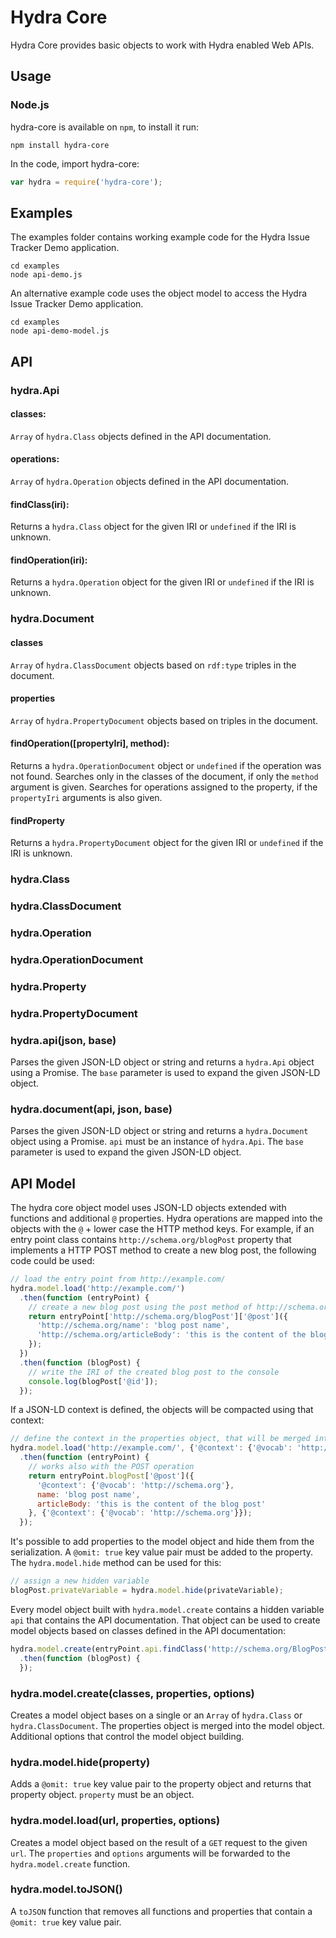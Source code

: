 # Hydra Core

Hydra Core provides basic objects to work with Hydra enabled Web APIs.

## Usage

### Node.js

hydra-core is available on `npm`, to install it run:

```shell
npm install hydra-core
```

In the code, import hydra-core:

```javascript
var hydra = require('hydra-core');
```

## Examples

The examples folder contains working example code for the Hydra Issue Tracker Demo application. 

```shell
cd examples
node api-demo.js 
```

An alternative example code uses the object model to access the Hydra Issue Tracker Demo application.

```shell
cd examples
node api-demo-model.js
```

## API

### hydra.Api

#### classes:
 `Array` of `hydra.Class` objects defined in the API documentation.

#### operations:
 `Array` of `hydra.Operation` objects defined in the API documentation.

#### findClass(iri):
 Returns a `hydra.Class` object for the given IRI or `undefined` if the IRI is unknown.

#### findOperation(iri):
 Returns a `hydra.Operation` object for the given IRI or `undefined` if the IRI is unknown.

### hydra.Document

#### classes
 `Array` of `hydra.ClassDocument` objects based on `rdf:type` triples in the document.

#### properties
 `Array` of `hydra.PropertyDocument` objects based on triples in the document.

#### findOperation([propertyIri], method):
 Returns a `hydra.OperationDocument` object or `undefined` if the operation was not found.
 Searches only in the classes of the document, if only the `method` argument is given.
 Searches for operations assigned to the property, if the `propertyIri` arguments is also given.  

#### findProperty
 Returns a `hydra.PropertyDocument` object for the given IRI or `undefined` if the IRI is unknown.

### hydra.Class

### hydra.ClassDocument

### hydra.Operation

### hydra.OperationDocument

### hydra.Property

### hydra.PropertyDocument

### hydra.api(json, base)

Parses the given JSON-LD object or string and returns a `hydra.Api` object using a Promise.
The `base` parameter is used to expand the given JSON-LD object. 

### hydra.document(api, json, base)

Parses the given JSON-LD object or string and returns a `hydra.Document` object using a Promise.
`api` must be an instance of `hydra.Api`.
The `base` parameter is used to expand the given JSON-LD object.

## API Model

The hydra core object model uses JSON-LD objects extended with functions and additional `@` properties.
Hydra operations are mapped into the objects with the `@` + lower case the HTTP method keys.
For example, if an entry point class contains `http://schema.org/blogPost` property that implements a HTTP POST
method to create a new blog post, the following code could be used:  

```javascript
// load the entry point from http://example.com/
hydra.model.load('http://example.com/')
  .then(function (entryPoint) {
    // create a new blog post using the post method of http://schema.org/blogPost
    return entryPoint['http://schema.org/blogPost']['@post']({
      'http://schema.org/name': 'blog post name',
      'http://schema.org/articleBody': 'this is the content of the blog post'
    });
  })
  .then(function (blogPost) {
    // write the IRI of the created blog post to the console
    console.log(blogPost['@id']);
  });
```

If a JSON-LD context is defined, the objects will be compacted using that context:
    
```javascript
// define the context in the properties object, that will be merged into the model object 
hydra.model.load('http://example.com/', {'@context': {'@vocab': 'http://schema.org'}})
  .then(function (entryPoint) {
    // works also with the POST operation
    return entryPoint.blogPost['@post']({
      '@context': {'@vocab': 'http://schema.org'},
      name: 'blog post name',
      articleBody: 'this is the content of the blog post'
    }, {'@context': {'@vocab': 'http://schema.org'}});
  });
```

It's possible to add properties to the model object and hide them from the serialization.
A `@omit: true` key value pair must be added to the property.
The `hydra.model.hide` method can be used for this:

```javascript
// assign a new hidden variable
blogPost.privateVariable = hydra.model.hide(privateVariable);
```

Every model object built with `hydra.model.create` contains a hidden variable `api` that contains the API documentation.
That object can be used to create model objects based on classes defined in the API documentation:

```javascript
hydra.model.create(entryPoint.api.findClass('http://schema.org/BlogPost'))
  .then(function (blogPost) {
  });
```

### hydra.model.create(classes, properties, options)

Creates a model object bases on a single or an `Array` of `hydra.Class` or `hydra.ClassDocument`.
The properties object is merged into the model object.
Additional options that control the model object building.

### hydra.model.hide(property)

Adds a `@omit: true` key value pair to the property object and returns that property object.
`property` must be an object.

### hydra.model.load(url, properties, options)

Creates a model object based on the result of a `GET` request to the given `url`.
The `properties` and `options` arguments will be forwarded to the `hydra.model.create` function.

### hydra.model.toJSON()

A `toJSON` function that removes all functions and properties that contain a `@omit: true` key value pair.
